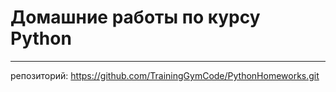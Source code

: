 # Домашние работы по курсу Python

---

репозиторий: https://github.com/TrainingGymCode/PythonHomeworks.git
